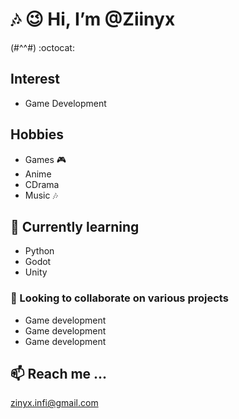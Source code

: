  # :notes: :wink: Hi, I’m @Ziinyx
(#^^#) :octocat:
## Interest
- Game Development
## Hobbies 
- Games :video_game:
- Anime
- CDrama 
- Music :notes:
## 🌱 Currently learning
- Python 
- Godot
- Unity 
### 💞️ Looking to collaborate on various projects
- Game development
- Game development
- Game development 
## 📫 Reach me ...
zinyx.infi@gmail.com

<!---
Ziinyx/Ziinyx is a ✨ special ✨ repository because its `README.md` (this file) appears on your GitHub profile.
You can click the Preview link to take a look at your changes.
--->
